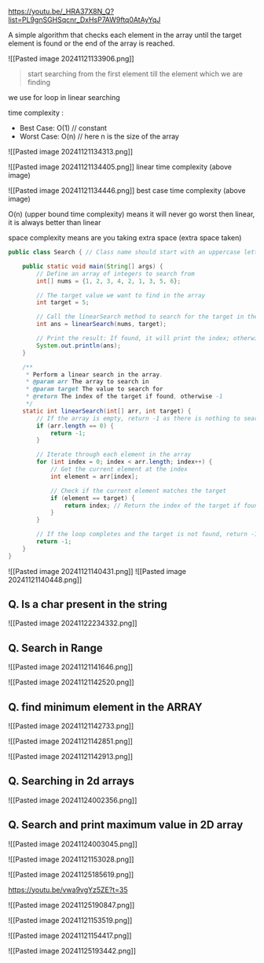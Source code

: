
https://youtu.be/_HRA37X8N_Q?list=PL9gnSGHSqcnr_DxHsP7AW9ftq0AtAyYqJ


A simple algorithm that checks each element in the array until the target element is found or the end of the array is reached.

![[Pasted image 20241121133906.png]]

> start searching from the first element till the element which we are finding 

we use for loop in linear searching

time complexity :

- Best Case: O(1)    // constant
- Worst Case: O(n)  // here n is the size of the array

![[Pasted image 20241121134313.png]]

![[Pasted image 20241121134405.png]]
 linear time complexity (above image)


![[Pasted image 20241121134446.png]]
best case time complexity (above image)


O(n) (upper bound time complexity) means it will never go worst then linear, it is always better than linear


space complexity means are you taking extra space (extra space taken)



```java
public class Search { // Class name should start with an uppercase letter for convention

    public static void main(String[] args) {
        // Define an array of integers to search from
        int[] nums = {1, 2, 3, 4, 2, 1, 3, 5, 6};

        // The target value we want to find in the array
        int target = 5;

        // Call the linearSearch method to search for the target in the array
        int ans = linearSearch(nums, target);

        // Print the result: If found, it will print the index; otherwise, -1
        System.out.println(ans);
    }

    /**
     * Perform a linear search in the array.
     * @param arr The array to search in
     * @param target The value to search for
     * @return The index of the target if found, otherwise -1
     */
    static int linearSearch(int[] arr, int target) {
        // If the array is empty, return -1 as there is nothing to search
        if (arr.length == 0) {
            return -1;
        }

        // Iterate through each element in the array
        for (int index = 0; index < arr.length; index++) {
            // Get the current element at the index
            int element = arr[index];

            // Check if the current element matches the target
            if (element == target) {
                return index; // Return the index of the target if found
            }
        }

        // If the loop completes and the target is not found, return -1
        return -1;
    }
}

```


![[Pasted image 20241121140431.png]]
![[Pasted image 20241121140448.png]]



## Q. Is a char present in the string 

![[Pasted image 20241122234332.png]]

## Q. Search in Range


![[Pasted image 20241121141646.png]]


![[Pasted image 20241121142520.png]]

## Q. find minimum element in the ARRAY

![[Pasted image 20241121142733.png]]

![[Pasted image 20241121142851.png]]

![[Pasted image 20241121142913.png]]


## Q. Searching in 2d arrays
![[Pasted image 20241124002356.png]]

## Q. Search and print maximum value in 2D array


![[Pasted image 20241124003045.png]]

 ![[Pasted image 20241121153028.png]]

![[Pasted image 20241125185619.png]]

https://youtu.be/vwa9vgYz5ZE?t=35

![[Pasted image 20241125190847.png]]


![[Pasted image 20241121153519.png]]


![[Pasted image 20241121154417.png]]



![[Pasted image 20241125193442.png]]

